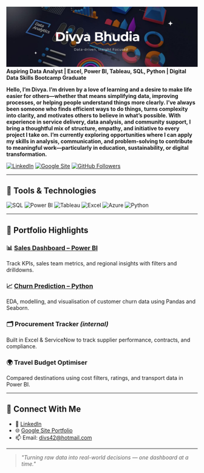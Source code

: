 ![GitHub Banner](./DivyaBanner.jpg)
**Aspiring Data Analyst | Excel, Power BI, Tableau, SQL, Python | Digital Data Skills Bootcamp Graduate**

**Hello, I’m Divya. I’m driven by a love of learning and a desire to make life easier for others—whether that means simplifying data, improving processes, or helping people understand things more clearly.
I’ve always been someone who finds efficient ways to do things, turns complexity into clarity, and motivates others to believe in what’s possible. With experience in service delivery, data analysis, and community support, I bring a thoughtful mix of structure, empathy, and initiative to every project I take on.
I’m currently exploring opportunities where I can apply my skills in analysis, communication, and problem-solving to contribute to meaningful work—particularly in education, sustainability, or digital transformation.**


[![LinkedIn](https://img.shields.io/badge/LinkedIn-Connect-blue?logo=linkedin)](https://www.linkedin.com/in/divya-b-0b281850)
[![Google Site](https://img.shields.io/badge/Portfolio-Google%20Site-orange)](https://sites.google.com/view/divyab25/home)
[![GitHub Followers](https://img.shields.io/github/followers/divyab25?label=Follow&style=social)](https://github.com/divyab25)

---

## 🧰 Tools & Technologies

![SQL](https://img.shields.io/badge/SQL-4479A1?logo=sqlite&logoColor=fff)
![Power BI](https://img.shields.io/badge/Power%20BI-F2C811?logo=powerbi&logoColor=000)
![Tableau](https://img.shields.io/badge/Tableau-E97627?logo=tableau&logoColor=fff)
![Excel](https://img.shields.io/badge/Excel-217346?logo=microsoft-excel&logoColor=fff)
![Azure](https://img.shields.io/badge/Azure-007FFF?logo=microsoftazure&logoColor=fff)
![Python](https://img.shields.io/badge/Python-3670A0?logo=python&logoColor=fff)

---

## 📌 Portfolio Highlights

### 📊 [Sales Dashboard – Power BI](#)
Track KPIs, sales team metrics, and regional insights with filters and drilldowns.

### 📈 [Churn Prediction – Python](#)
EDA, modelling, and visualisation of customer churn data using Pandas and Seaborn.

### 🗂️ Procurement Tracker *(internal)*
Built in Excel & ServiceNow to track supplier performance, contracts, and compliance.

### 🌍 Travel Budget Optimiser
Compared destinations using cost filters, ratings, and transport data in Power BI.

---

## 🔗 Connect With Me

- 💼 [LinkedIn](https://www.linkedin.com/in/divya-b-0b281850)
- 🌐 [Google Site Portfolio](https://sites.google.com/view/divyab25/home)
- 📫 Email: divs42@hotmail.com

---

> _"Turning raw data into real-world decisions — one dashboard at a time."_

